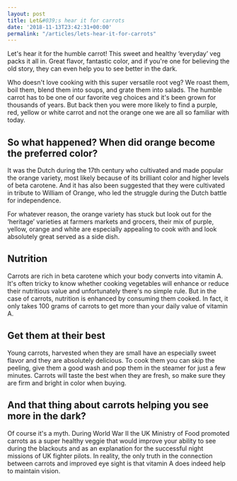 ```yaml
---
layout: post
title: Let&#039;s hear it for carrots
date: '2018-11-13T23:42:31+00:00'
permalink: "/articles/lets-hear-it-for-carrots"
---
```

<p>Let's hear it for the humble carrot! This sweet and healthy ‘everyday’ veg packs it all in. Great flavor, fantastic color, and if you're one for believing the old story, they can even help you to see better in the dark.</p>
<p>Who doesn't love cooking with this super versatile root veg? We roast them, boil them, blend them into soups, and grate them into salads. The humble carrot has to be one of our favorite veg choices and it's been grown for thousands of years. But back then you were more likely to find a purple, red, yellow or white carrot and not the orange one we are all so familiar with today.</p>
<h2>So what happened? When did orange become the preferred color?</h2>
<p>It was the Dutch during the 17th century who cultivated and made popular the orange variety, most likely because of its brilliant color and higher levels of beta carotene. And it has also been suggested that they were cultivated in tribute to William of Orange, who led the struggle during the Dutch battle for independence.</p>
<p>For whatever reason, the orange variety has stuck but look out for the ‘heritage’ varieties at farmers markets and grocers, their mix of purple, yellow, orange and white are especially appealing to cook with and look absolutely great served as a side dish.</p>
<h2>Nutrition</h2>
<p>Carrots are rich in beta carotene which your body converts into vitamin A. It's often tricky to know whether cooking vegetables will enhance or reduce their nutritious value and unfortunately there's no simple rule. But in the case of carrots, nutrition is enhanced by consuming them cooked. In fact, it only takes 100 grams of carrots to get more than your daily value of vitamin A.</p>
<h2>Get them at their best</h2>
<p>Young carrots, harvested when they are small have an especially sweet flavor and they are absolutely delicious. To cook them you can skip the peeling, give them a good wash and pop them in the steamer for just a few minutes. Carrots will taste the best when they are fresh, so make sure they are firm and bright in color when buying.</p>
<h2>And that thing about carrots helping you see more in the dark?</h2>
<p>Of course it's a myth. During World War II the UK Ministry of Food promoted carrots as a super healthy veggie that would improve your ability to see during the blackouts and as an explanation for the successful night missions of UK fighter pilots. In reality, the only truth in the connection between carrots and improved eye sight is that vitamin A does indeed help to maintain vision.</p>
